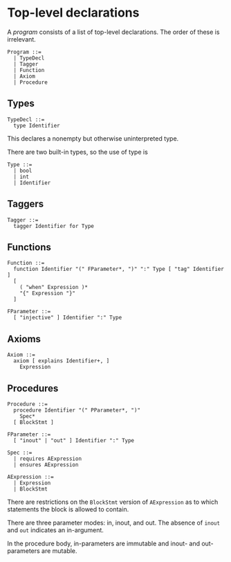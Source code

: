 # Top-level declarations

A _program_ consists of a list of top-level declarations. The order of these is irrelevant.

```
Program ::=
  | TypeDecl
  | Tagger
  | Function
  | Axiom
  | Procedure
```

## Types

```
TypeDecl ::=
  type Identifier
```

This declares a nonempty but otherwise uninterpreted type.

There are two built-in types, so the use of type is

```
Type ::=
  | bool
  | int
  | Identifier
```

## Taggers

```
Tagger ::=
  tagger Identifier for Type
```

## Functions

```
Function ::= 
  function Identifier "(" FParameter*, ")" ":" Type [ "tag" Identifier ]
  [
    ( "when" Expression )*
    "{" Expression "}"
  ]

FParameter ::=
  [ "injective" ] Identifier ":" Type
```

## Axioms

```
Axiom ::=
  axiom [ explains Identifier+, ]
    Expression
```

## Procedures

```
Procedure ::=
  procedure Identifier "(" PParameter*, ")"
    Spec*
  [ BlockStmt ]

FParameter ::=
  [ "inout" | "out" ] Identifier ":" Type

Spec ::=
  | requires AExpression
  | ensures AExpression

AExpression ::=
  | Expression
  | BlockStmt
```

There are restrictions on the `BlockStmt` version of `AExpression` as to which statements the block
is allowed to contain.

There are three parameter modes: in, inout, and out. The absence of `inout` and `out` indicates an
in-argument.

In the procedure body, in-parameters are immutable and inout- and out-parameters are mutable.